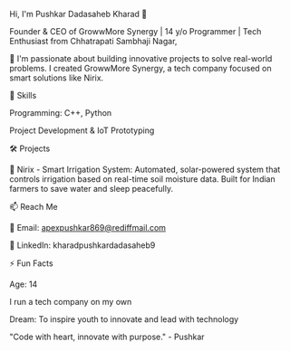 Hi, I'm Pushkar Dadasaheb Kharad 👋

Founder & CEO of GrowwMore Synergy | 14 y/o Programmer | Tech Enthusiast from Chhatrapati Sambhaji Nagar,

🚀 I'm passionate about building innovative projects to solve real-world problems. I created GrowwMore Synergy, a tech company focused on smart solutions like Nirix.

🧠 Skills

Programming: C++, Python

Project Development & IoT Prototyping

🛠️ Projects

🔗 Nirix - Smart Irrigation System: Automated, solar-powered system that controls irrigation based on real-time soil moisture data. Built for Indian farmers to save water and sleep peacefully.

📫 Reach Me

📧 Email: apexpushkar869@rediffmail.com

🔗 LinkedIn: kharadpushkardadasaheb9

⚡ Fun Facts

Age: 14

I run a tech company on my own

Dream: To inspire youth to innovate and lead with technology

"Code with heart, innovate with purpose." - Pushkar

